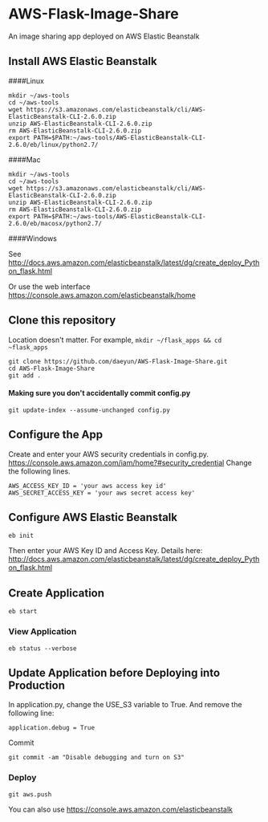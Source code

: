 AWS-Flask-Image-Share
=====================

An image sharing app deployed on AWS Elastic Beanstalk

## Install AWS Elastic Beanstalk

####Linux

```
mkdir ~/aws-tools
cd ~/aws-tools
wget https://s3.amazonaws.com/elasticbeanstalk/cli/AWS-ElasticBeanstalk-CLI-2.6.0.zip
unzip AWS-ElasticBeanstalk-CLI-2.6.0.zip
rm AWS-ElasticBeanstalk-CLI-2.6.0.zip
export PATH=$PATH:~/aws-tools/AWS-ElasticBeanstalk-CLI-2.6.0/eb/linux/python2.7/
```

####Mac

```
mkdir ~/aws-tools
cd ~/aws-tools
wget https://s3.amazonaws.com/elasticbeanstalk/cli/AWS-ElasticBeanstalk-CLI-2.6.0.zip
unzip AWS-ElasticBeanstalk-CLI-2.6.0.zip
rm AWS-ElasticBeanstalk-CLI-2.6.0.zip
export PATH=$PATH:~/aws-tools/AWS-ElasticBeanstalk-CLI-2.6.0/eb/macosx/python2.7/
```

####Windows

See http://docs.aws.amazon.com/elasticbeanstalk/latest/dg/create_deploy_Python_flask.html

Or use the web interface https://console.aws.amazon.com/elasticbeanstalk/home

## Clone this repository

Location doesn't matter. For example, `mkdir ~/flask_apps && cd ~flask_apps`

```
git clone https://github.com/daeyun/AWS-Flask-Image-Share.git
cd AWS-Flask-Image-Share
git add .
```

#### Making sure you don't accidentally commit config.py

```
git update-index --assume-unchanged config.py
```

## Configure the App

Create and enter your AWS security credentials in config.py. https://console.aws.amazon.com/iam/home?#security_credential
Change the following lines.

```
AWS_ACCESS_KEY_ID = 'your aws access key id'
AWS_SECRET_ACCESS_KEY = 'your aws secret access key'
```

## Configure AWS Elastic Beanstalk

```
eb init
```

Then enter your AWS Key ID and Access Key. Details here: http://docs.aws.amazon.com/elasticbeanstalk/latest/dg/create_deploy_Python_flask.html

## Create Application

```
eb start
```

### View Application

```
eb status --verbose
```


## Update Application before Deploying into Production

In application.py, change the USE_S3 variable to True.
And remove the following line:

```
application.debug = True
```

Commit

```
git commit -am "Disable debugging and turn on S3"
```

### Deploy

```
git aws.push
```

You can also use https://console.aws.amazon.com/elasticbeanstalk
